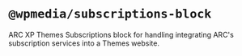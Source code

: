 # `@wpmedia/subscriptions-block`

ARC XP Themes Subscriptions block for handling integrating ARC's subscription services into a Themes website. 